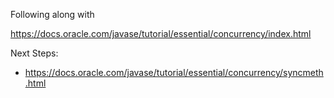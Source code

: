Following along with

https://docs.oracle.com/javase/tutorial/essential/concurrency/index.html

Next Steps:

- https://docs.oracle.com/javase/tutorial/essential/concurrency/syncmeth.html